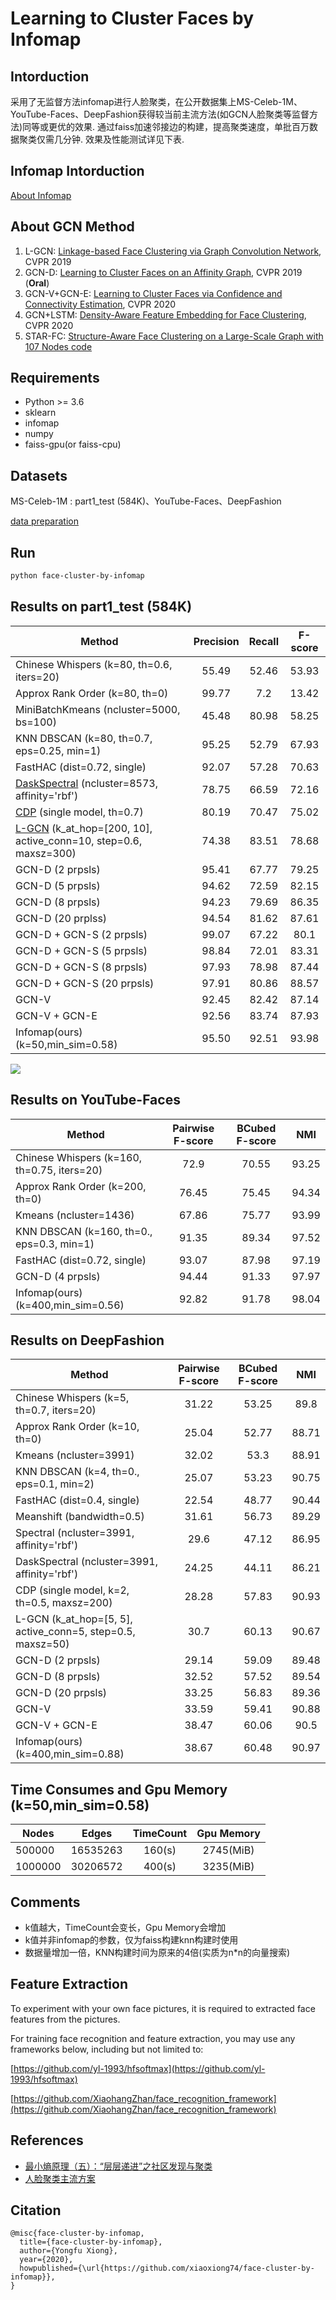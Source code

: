 # Learning to Cluster Faces by Infomap

## Intorduction
采用了无监督方法infomap进行人脸聚类，在公开数据集上MS-Celeb-1M、YouTube-Faces、DeepFashion获得较当前主流方法(如GCN人脸聚类等监督方法)同等或更优的效果.
通过faiss加速邻接边的构建，提高聚类速度，单批百万数据聚类仅需几分钟. 效果及性能测试详见下表.

## Infomap Intorduction
[About Infomap](https://www.mapequation.org/publications.html#Rosvall-Axelsson-Bergstrom-2009-Map-equation)

## About GCN Method
1. L-GCN: [Linkage-based Face Clustering via Graph Convolution Network](https://arxiv.org/abs/1903.11306), CVPR 2019
2. GCN-D: [Learning to Cluster Faces on an Affinity Graph](https://arxiv.org/abs/1904.02749), CVPR 2019 (**Oral**)
3. GCN-V+GCN-E: [Learning to Cluster Faces via Confidence and Connectivity Estimation](https://arxiv.org/abs/2004.00445), CVPR 2020
4. GCN+LSTM: [Density-Aware Feature Embedding for Face Clustering](https://openaccess.thecvf.com/content_CVPR_2020/papers/Guo_Density-Aware_Feature_Embedding_for_Face_Clustering_CVPR_2020_paper.pdf), CVPR 2020
5. STAR-FC: [Structure-Aware Face Clustering on a Large-Scale Graph with 107 Nodes
](https://arxiv.org/pdf/2103.13225.pdf)  [code](https://github.com/sstzal/STAR-FC)

## Requirements
* Python >= 3.6
* sklearn
* infomap
* numpy
* faiss-gpu(or faiss-cpu)

## Datasets
MS-Celeb-1M : part1_test (584K)、YouTube-Faces、DeepFashion

[data preparation](https://github.com/xiaoxiong74/face-cluster-by-infomap/tree/master/data/README.md)

## Run
```bash
python face-cluster-by-infomap
```

## Results on part1_test (584K)
| Method | Precision | Recall | F-score |
| ------ |:---------:|:------:|:-------:|
| Chinese Whispers (k=80, th=0.6, iters=20) | 55.49 | 52.46 | 53.93 |
| Approx Rank Order (k=80, th=0) | 99.77 | 7.2 | 13.42 |
| MiniBatchKmeans (ncluster=5000, bs=100) | 45.48 | 80.98 | 58.25 |
| KNN DBSCAN (k=80, th=0.7, eps=0.25, min=1) | 95.25 | 52.79 | 67.93 |
| FastHAC (dist=0.72, single) | 92.07 | 57.28 | 70.63 |
| [DaskSpectral](https://ml.dask.org/clustering.html#spectral-clustering) (ncluster=8573, affinity='rbf') | 78.75 | 66.59 | 72.16 |
| [CDP](https://github.com/XiaohangZhan/cdp) (single model, th=0.7)  | 80.19 | 70.47 | 75.02 |
| [L-GCN](https://github.com/yl-1993/learn-to-cluster/tree/master/lgcn) (k_at_hop=[200, 10], active_conn=10, step=0.6, maxsz=300)  | 74.38 | 83.51 | 78.68 |
| GCN-D (2 prpsls) | 95.41 | 67.77 | 79.25 |
| GCN-D (5 prpsls) | 94.62 | 72.59 | 82.15 |
| GCN-D (8 prpsls) | 94.23 | 79.69 | 86.35 |
| GCN-D (20 prplss) | 94.54 | 81.62 | 87.61 |
| GCN-D + GCN-S (2 prpsls) | 99.07 | 67.22 | 80.1 |
| GCN-D + GCN-S (5 prpsls) | 98.84 | 72.01 | 83.31 |
| GCN-D + GCN-S (8 prpsls) | 97.93 | 78.98 | 87.44 |
| GCN-D + GCN-S (20 prpsls) | 97.91 | 80.86 | 88.57 |
| GCN-V | 92.45 | 82.42 | 87.14 |
| GCN-V + GCN-E | 92.56 | 83.74 | 87.93 |
| Infomap(ours)(k=50,min_sim=0.58) | 95.50 | 92.51 | 93.98 |

![](image/evaluate.png)

## Results on YouTube-Faces

| Method | Pairwise F-score | BCubed F-score | NMI |
| ------ |:---------:|:------:|:-------:|
| Chinese Whispers (k=160, th=0.75, iters=20) | 72.9 | 70.55 | 93.25 |
| Approx Rank Order (k=200, th=0) | 76.45 | 75.45 | 94.34 |
| Kmeans (ncluster=1436) | 67.86 | 75.77 | 93.99 |
| KNN DBSCAN (k=160, th=0., eps=0.3, min=1) | 91.35 | 89.34 | 97.52 |
| FastHAC (dist=0.72, single) | 93.07 | 87.98 | 97.19 |
| GCN-D (4 prpsls) | 94.44 | 91.33 | 97.97 |
| Infomap(ours)(k=400,min_sim=0.56) | 92.82 | 91.78 | 98.04 |



## Results on DeepFashion

| Method | Pairwise F-score | BCubed F-score | NMI |
| ------ |:---------:|:------:|:-------:|
| Chinese Whispers (k=5, th=0.7, iters=20) | 31.22 | 53.25 | 89.8 |
| Approx Rank Order (k=10, th=0) | 25.04 | 52.77 | 88.71 |
| Kmeans (ncluster=3991) | 32.02 | 53.3 | 88.91 |
| KNN DBSCAN (k=4, th=0., eps=0.1, min=2) | 25.07 | 53.23 | 90.75 |
| FastHAC (dist=0.4, single) | 22.54 | 48.77 | 90.44 |
| Meanshift (bandwidth=0.5) | 31.61 | 56.73 | 89.29 |
| Spectral (ncluster=3991, affinity='rbf') | 29.6 | 47.12 | 86.95 |
| DaskSpectral (ncluster=3991, affinity='rbf') | 24.25 | 44.11 | 86.21 |
| CDP (single model, k=2, th=0.5, maxsz=200) | 28.28 | 57.83 | 90.93 |
| L-GCN (k_at_hop=[5, 5], active_conn=5, step=0.5, maxsz=50)  | 30.7 | 60.13 | 90.67 |
| GCN-D (2 prpsls) | 29.14 | 59.09 | 89.48 |
| GCN-D (8 prpsls) | 32.52 | 57.52 | 89.54 |
| GCN-D (20 prpsls) | 33.25 | 56.83 | 89.36 |
| GCN-V | 33.59 | 59.41 | 90.88 |
| GCN-V + GCN-E | 38.47 | 60.06 | 90.5 |
| Infomap(ours)(k=400,min_sim=0.88) | 38.67 | 60.48 | 90.97 |


## Time Consumes and Gpu Memory (k=50,min_sim=0.58)
| Nodes | Edges | TimeCount | Gpu Memory |
| ------ |:---------:|:---------:|:---------:|
| 500000 | 16535263 | 160(s) | 2745(MiB) |
| 1000000 | 30206572 | 400(s) | 3235(MiB) |

## Comments
* k值越大，TimeCount会变长，Gpu Memory会增加
* k值并非infomap的参数，仅为faiss构建knn构建时使用
* 数据量增加一倍，KNN构建时间为原来的4倍(实质为n*n的向量搜索)

## Feature Extraction
To experiment with your own face pictures, it is required to extracted face features from the pictures.

For training face recognition and feature extraction, you may use any frameworks below, including but not limited to:

[https://github.com/yl-1993/hfsoftmax](https://github.com/yl-1993/hfsoftmax)

[https://github.com/XiaohangZhan/face_recognition_framework](https://github.com/XiaohangZhan/face_recognition_framework)


## References
* [最小熵原理（五）：“层层递进”之社区发现与聚类](https://spaces.ac.cn/archives/7006)
* [人脸聚类主流方案](https://github.com/yl-1993/learn-to-cluster)

## Citation

```
@misc{face-cluster-by-infomap,
  title={face-cluster-by-infomap},
  author={Yongfu Xiong},
  year={2020},
  howpublished={\url{https://github.com/xiaoxiong74/face-cluster-by-infomap}},
}
```
